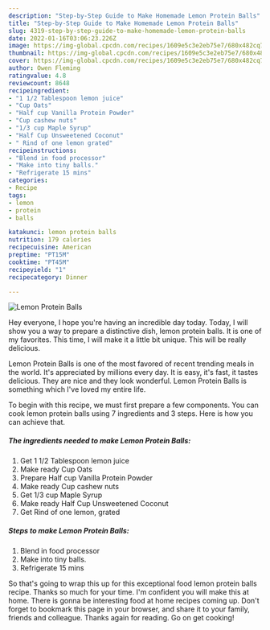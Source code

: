 ```yaml
---
description: "Step-by-Step Guide to Make Homemade Lemon Protein Balls"
title: "Step-by-Step Guide to Make Homemade Lemon Protein Balls"
slug: 4319-step-by-step-guide-to-make-homemade-lemon-protein-balls
date: 2022-01-16T03:06:23.226Z
image: https://img-global.cpcdn.com/recipes/1609e5c3e2eb75e7/680x482cq70/lemon-protein-balls-recipe-main-photo.jpg
thumbnail: https://img-global.cpcdn.com/recipes/1609e5c3e2eb75e7/680x482cq70/lemon-protein-balls-recipe-main-photo.jpg
cover: https://img-global.cpcdn.com/recipes/1609e5c3e2eb75e7/680x482cq70/lemon-protein-balls-recipe-main-photo.jpg
author: Owen Fleming
ratingvalue: 4.8
reviewcount: 8648
recipeingredient:
- "1 1/2 Tablespoon lemon juice"
- "Cup Oats"
- "Half cup Vanilla Protein Powder"
- "Cup cashew nuts"
- "1/3 cup Maple Syrup"
- "Half Cup Unsweetened Coconut"
- " Rind of one lemon grated"
recipeinstructions:
- "Blend in food processor"
- "Make into tiny balls."
- "Refrigerate 15 mins"
categories:
- Recipe
tags:
- lemon
- protein
- balls

katakunci: lemon protein balls 
nutrition: 179 calories
recipecuisine: American
preptime: "PT15M"
cooktime: "PT45M"
recipeyield: "1"
recipecategory: Dinner

---
```



![Lemon Protein Balls](https://img-global.cpcdn.com/recipes/1609e5c3e2eb75e7/680x482cq70/lemon-protein-balls-recipe-main-photo.jpg)

Hey everyone, I hope you're having an incredible day today. Today, I will show you a way to prepare a distinctive dish, lemon protein balls. It is one of my favorites. This time, I will make it a little bit unique. This will be really delicious.



Lemon Protein Balls is one of the most favored of recent trending meals in the world. It's appreciated by millions every day. It is easy, it's fast, it tastes delicious. They are nice and they look wonderful. Lemon Protein Balls is something which I've loved my entire life.


To begin with this recipe, we must first prepare a few components. You can cook lemon protein balls using 7 ingredients and 3 steps. Here is how you can achieve that.

<!--inarticleads1-->

##### The ingredients needed to make Lemon Protein Balls:

1. Get 1 1/2 Tablespoon lemon juice
1. Make ready Cup Oats
1. Prepare Half cup Vanilla Protein Powder
1. Make ready Cup cashew nuts
1. Get 1/3 cup Maple Syrup
1. Make ready Half Cup Unsweetened Coconut
1. Get  Rind of one lemon, grated




<!--inarticleads2-->

##### Steps to make Lemon Protein Balls:

1. Blend in food processor
1. Make into tiny balls.
1. Refrigerate 15 mins




So that's going to wrap this up for this exceptional food lemon protein balls recipe. Thanks so much for your time. I'm confident you will make this at home. There is gonna be interesting food at home recipes coming up. Don't forget to bookmark this page in your browser, and share it to your family, friends and colleague. Thanks again for reading. Go on get cooking!
